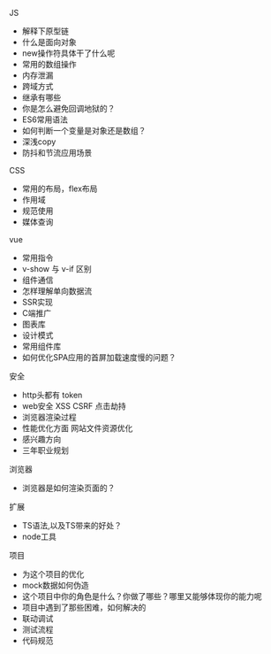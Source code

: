 JS
  - 解释下原型链
  - 什么是面向对象
  - new操作符具体干了什么呢
  - 常用的数组操作
  - 内存泄漏
  - 跨域方式
  - 继承有哪些
  - 你是怎么避免回调地狱的？
  - ES6常用语法
  - 如何判断一个变量是对象还是数组？
  - 深浅copy
  - 防抖和节流应用场景

CSS
  - 常用的布局，flex布局
  - 作用域
  - 规范使用
  - 媒体查询

vue
  - 常用指令
  - v-show 与 v-if 区别
  - 组件通信
  - 怎样理解单向数据流
  - SSR实现
  - C端推广
  - 图表库
  - 设计模式
  - 常用组件库
  - 如何优化SPA应用的首屏加载速度慢的问题？

安全
  - http头都有 token
  - web安全 XSS CSRF 点击劫持
  - 浏览器渲染过程
  - 性能优化方面  网站文件资源优化
  - 感兴趣方向
  - 三年职业规划

浏览器
  - 浏览器是如何渲染页面的？
  
扩展
  - TS语法,以及TS带来的好处？
  - node工具

项目
  - 为这个项目的优化
  - mock数据如何伪造
  - 这个项目中你的角色是什么？你做了哪些？哪里又能够体现你的能力呢
  - 项目中遇到了那些困难，如何解决的
  - 联动调试
  - 测试流程
  - 代码规范